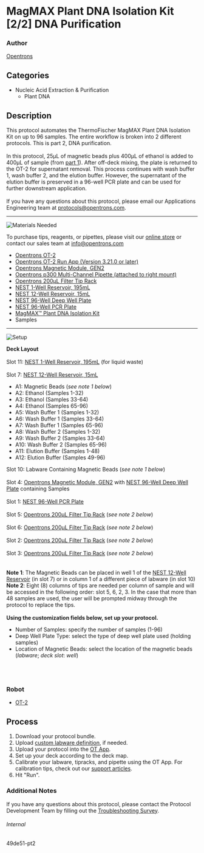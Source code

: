 # MagMAX Plant DNA Isolation Kit [2/2] DNA Purification

### Author
[Opentrons](https://opentrons.com/)

## Categories
* Nucleic Acid Extraction & Purification
	* Plant DNA


## Description
This protocol automates the ThermoFischer MagMAX Plant DNA Isolation Kit on up to 96 samples. The entire workflow is broken into 2 different protocols. This is part 2, DNA purification.</br>
</br>
In this protocol, 25µL of magnetic beads plus 400µL of ethanol is added to 400µL of sample (from [part 1](https://develop.protocols.opentrons.com/protocol/49de51-pt1)). After off-deck mixing, the plate is returned to the OT-2 for supernatant removal. This process continues with wash buffer 1, wash buffer 2, and the elution buffer. However, the supernatant of the elution buffer is preserved in a 96-well PCR plate and can be used for further downstream application.
</br>
</br>
If you have any questions about this protocol, please email our Applications Engineering team at [protocols@opentrons.com](mailto:protocols@opentrons.com).

---
![Materials Needed](https://s3.amazonaws.com/opentrons-protocol-library-website/custom-README-images/001-General+Headings/materials.png)

To purchase tips, reagents, or pipettes, please visit our [online store](https://shop.opentrons.com/) or contact our sales team at [info@opentrons.com](mailto:info@opentrons.com)

* [Opentrons OT-2](https://shop.opentrons.com/collections/ot-2-robot/products/ot-2)
* [Opentrons OT-2 Run App (Version 3.21.0 or later)](https://opentrons.com/ot-app/)
* [Opentrons Magnetic Module, GEN2](https://shop.opentrons.com/collections/hardware-modules/products/magdeck)
* [Opentrons p300 Multi-Channel Pipette (attached to right mount)](https://shop.opentrons.com/collections/ot-2-robot/products/8-channel-electronic-pipette)
* [Opentrons 200µL Filter Tip Rack](https://shop.opentrons.com/collections/opentrons-tips)
* [NEST 1-Well Reservoir, 195mL](https://shop.opentrons.com/collections/verified-labware/products/nest-1-well-reservoir-195-ml)
* [NEST 12-Well Reservoir, 15mL](https://shop.opentrons.com/collections/verified-labware/products/nest-12-well-reservoir-15-ml)
* [NEST 96-Well Deep Well Plate](https://labware.opentrons.com/nest_96_wellplate_2ml_deep?category=wellPlate)
* [NEST 96-Well PCR Plate](https://shop.opentrons.com/collections/verified-labware/products/nest-0-1-ml-96-well-pcr-plate-full-skirt)
* [MagMAX™ Plant DNA Isolation Kit](https://www.thermofisher.com/order/catalog/product/A32549#/A32549)
* Samples


---
![Setup](https://s3.amazonaws.com/opentrons-protocol-library-website/custom-README-images/001-General+Headings/Setup.png)

**Deck Layout**</br>
</br>
Slot 11: [NEST 1-Well Reservoir, 195mL](https://shop.opentrons.com/collections/verified-labware/products/nest-1-well-reservoir-195-ml) (for liquid waste)</br>
</br>
Slot 7: [NEST 12-Well Reservoir, 15mL](https://shop.opentrons.com/collections/verified-labware/products/nest-12-well-reservoir-15-ml)
* A1: Magnetic Beads (*see note 1 below*)
* A2: Ethanol (Samples 1-32)
* A3: Ethanol (Samples 33-64)
* A4: Ethanol (Samples 65-96)
* A5: Wash Buffer 1 (Samples 1-32)
* A6: Wash Buffer 1 (Samples 33-64)
* A7: Wash Buffer 1 (Samples 65-96)
* A8: Wash Buffer 2 (Samples 1-32)
* A9: Wash Buffer 2 (Samples 33-64)
* A10: Wash Buffer 2 (Samples 65-96)
* A11: Elution Buffer (Samples 1-48)
* A12: Elution Buffer (Samples 49-96)

Slot 10: Labware Containing Magnetic Beads (*see note 1 below*)</br>
</br>
Slot 4: [Opentrons Magnetic Module, GEN2](https://shop.opentrons.com/collections/hardware-modules/products/magdeck) with [NEST 96-Well Deep Well Plate](https://labware.opentrons.com/nest_96_wellplate_2ml_deep?category=wellPlate) containing Samples</br>
</br>
Slot 1: [NEST 96-Well PCR Plate](https://shop.opentrons.com/collections/verified-labware/products/nest-0-1-ml-96-well-pcr-plate-full-skirt)</br>
</br>
Slot 5: [Opentrons 200µL Filter Tip Rack](https://shop.opentrons.com/collections/opentrons-tips) (*see note 2 below*)</br>
</br>
Slot 6: [Opentrons 200µL Filter Tip Rack](https://shop.opentrons.com/collections/opentrons-tips) (*see note 2 below*)</br>
</br>
Slot 2: [Opentrons 200µL Filter Tip Rack](https://shop.opentrons.com/collections/opentrons-tips) (*see note 2 below*)</br>
</br>
Slot 3: [Opentrons 200µL Filter Tip Rack](https://shop.opentrons.com/collections/opentrons-tips) (*see note 2 below*)</br>
</br>
</br>
**Note 1**: The Magnetic Beads can be placed in well 1 of the [NEST 12-Well Reservoir](https://shop.opentrons.com/collections/verified-labware/products/nest-12-well-reservoir-15-ml) (in slot 7) or in column 1 of a different piece of labware (in slot 10)</br>
**Note 2**: Eight (8) columns of tips are needed per column of sample and will be accessed in the following order: slot 5, 6, 2, 3. In the case that more than 48 samples are used, the user will be prompted midway through the protocol to replace the tips.</br>
</br>
**Using the customization fields below, set up your protocol.**
* Number of Samples: specify the number of samples (1-96)
* Deep Well Plate Type: select the type of deep well plate used (holding samples)
* Location of Magnetic Beads: select the location of the magnetic beads (*labware*; *deck slot*: *well*)
</br>
</br>

### Robot
* [OT-2](https://opentrons.com/ot-2)

## Process

1. Download your protocol bundle.
2. Upload [custom labware definition](https://support.opentrons.com/en/articles/3136506-using-labware-in-your-protocols), if needed.
3. Upload your protocol into the [OT App](https://opentrons.com/ot-app).
4. Set up your deck according to the deck map.
5. Calibrate your labware, tipracks, and pipette using the OT App. For calibration tips, check out our [support articles](https://support.opentrons.com/en/collections/1559720-guide-for-getting-started-with-the-ot-2).
6. Hit "Run".

### Additional Notes
If you have any questions about this protocol, please contact the Protocol Development Team by filling out the [Troubleshooting Survey](https://protocol-troubleshooting.paperform.co/).

###### Internal
49de51-pt2
